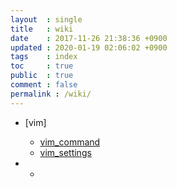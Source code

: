 ```yaml
---
layout  : single
title   : wiki
date    : 2017-11-26 21:38:36 +0900
updated : 2020-01-19 02:06:02 +0900
tags    : index
toc     : true
public  : true
comment : false
permalink : /wiki/
---
```


* [vim]
    * [vim_command](vim_command)
    * [vim_settings](vim_settings)

* -

